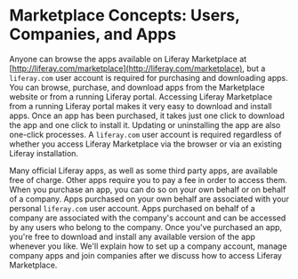 # Marketplace Concepts: Users, Companies, and Apps [](id=marketplace-concepts-users-companies-and-apps-lp-6-2-use-useportal)

Anyone can browse the apps available on Liferay Marketplace at
[http://liferay.com/marketplace](http://liferay.com/marketplace), but a
`liferay.com` user account is required for purchasing and downloading apps.
You can browse, purchase, and download apps from the Marketplace website or
from a running Liferay portal. Accessing Liferay Marketplace from a running
Liferay portal makes it very easy to download and install apps. Once an app has
been purchased, it takes just one click to download the app and one click to
install it. Updating or uninstalling the app are also one-click processes. A
`liferay.com` user account is required regardless of whether you access Liferay
Marketplace via the browser or via an existing Liferay installation.

Many official Liferay apps, as well as some third party apps, are available free
of charge. Other apps require you to pay a fee in order to access them. When you
purchase an app, you can do so on your own behalf or on behalf of a company.
Apps purchased on your own behalf are associated with your personal
`liferay.com` user account. Apps purchased on behalf of a company are associated
with the company's account and can be accessed by any users who belong to the
company. Once you've purchased an app, you're free to download and install any
available version of the app whenever you like. We'll explain how to set up a
company account, manage company apps and join companies after we discuss how to
access Liferay Marketplace.
